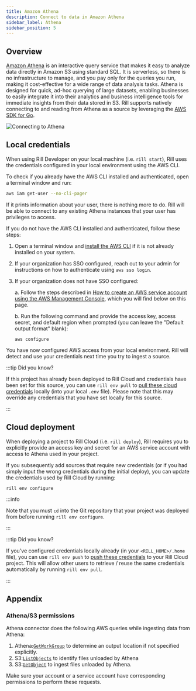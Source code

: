 ```yaml
---
title: Amazon Athena
description: Connect to data in Amazon Athena
sidebar_label: Athena
sidebar_position: 5
---
```


<!-- WARNING: There are links to this page in source code. If you move it, find and replace the links and consider adding a redirect in docusaurus.config.js. -->

## Overview

[Amazon Athena](https://docs.aws.amazon.com/athena/) is an interactive query service that makes it easy to analyze data directly in Amazon S3 using standard SQL. It is serverless, so there is no infrastructure to manage, and you pay only for the queries you run, making it cost-effective for a wide range of data analysis tasks. Athena is designed for quick, ad-hoc querying of large datasets, enabling businesses to easily integrate it into their analytics and business intelligence tools for immediate insights from their data stored in S3. Rill supports natively connecting to and reading from Athena as a source by leveraging the [AWS SDK for Go](https://aws.github.io/aws-sdk-go-v2/docs/).

![Connecting to Athena](/img/reference/connectors/athena/athena.png)

## Local credentials

When using Rill Developer on your local machine (i.e. `rill start`), Rill uses the credentials configured in your local environment using the AWS CLI. 

To check if you already have the AWS CLI installed and authenticated, open a terminal window and run:
```bash
aws iam get-user --no-cli-pager
```
If it prints information about your user, there is nothing more to do. Rill will be able to connect to any existing Athena instances that your user has privileges to access.

If you do not have the AWS CLI installed and authenticated, follow these steps:

1. Open a terminal window and [install the AWS CLI](https://docs.aws.amazon.com/cli/latest/userguide/getting-started-install.html) if it is not already installed on your system.

2. If your organization has SSO configured, reach out to your admin for instructions on how to authenticate using `aws sso login`.

3. If your organization does not have SSO configured:

    a. Follow the steps described in [How to create an AWS service account using the AWS Management Console](./s3.md#how-to-create-an-aws-service-account-using-the-aws-management-console), which you will find below on this page.

    b. Run the following command and provide the access key, access secret, and default region when prompted (you can leave the "Default output format" blank):
    ```
    aws configure
    ```

You have now configured AWS access from your local environment. Rill will detect and use your credentials next time you try to ingest a source.

:::tip Did you know?

If this project has already been deployed to Rill Cloud and credentials have been set for this source, you can use `rill env pull` to [pull these cloud credentials](/build/credentials/credentials.md#rill-env-pull) locally (into your local `.env` file). Please note that this may override any credentials that you have set locally for this source.

:::

## Cloud deployment

When deploying a project to Rill Cloud (i.e. `rill deploy`), Rill requires you to explicitly provide an access key and secret for an AWS service account with access to Athena used in your project. 

If you subsequently add sources that require new credentials (or if you had simply input the wrong credentials during the initial deploy), you can update the credentials used by Rill Cloud by running:
```
rill env configure
```

:::info

Note that you must `cd` into the Git repository that your project was deployed from before running `rill env configure`.

:::

:::tip Did you know?

If you've configured credentials locally already (in your `<RILL_HOME>/.home` file), you can use `rill env push` to [push these credentials](/build/credentials/credentials.md#rill-env-push) to your Rill Cloud project. This will allow other users to retrieve / reuse the same credentials automatically by running `rill env pull`.

:::

## Appendix

### Athena/S3 permissions
Athena connector does the following AWS queries while ingesting data from Athena:
1. Athena:[`GetWorkGroup`](https://docs.aws.amazon.com/athena/latest/APIReference/API_GetWorkGroup.html) to determine an output location if not specified explicitly.
2. S3:[`ListObjects`](https://docs.aws.amazon.com/AmazonS3/latest/API/API_ListObjects.html) to identify files unloaded by Athena
3. S3:[`GetObject`](https://docs.aws.amazon.com/AmazonS3/latest/API/API_GetObject.html) to ingest files unloaded by Athena.

Make sure your account or a service account have corresponding permissions to perform these requests.
